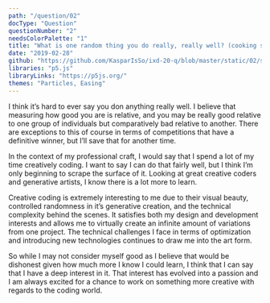 ```yaml
---
path: "/question/02"
docType: "Question"
questionNumber: "2"
needsColorPalette: "1"
title: "What is one random thing you do really, really well? (cooking spaghetti, packing a suitcase, estimating the total of groceries once they’re all in the cart, etc.)"
date: "2019-02-28"
github: "https://github.com/KasparIsSo/ixd-20-q/blob/master/static/02/sketch.js"
libraries: "p5.js"
libraryLinks: "https://p5js.org/"
themes: "Particles, Easing"
---
```


I think it’s hard to ever say you don anything really well. I believe that measuring how good you are is relative, and you may be really good relative to one group of individuals but comparatively bad relative to another. There are exceptions to this of course in terms of competitions that have a definitive winner, but I’ll save that for another time.

In the context of my professional craft, I would say that I spend a lot of my time creatively coding. I want to say I can do that fairly well, but I think I’m only beginning to scrape the surface of it. Looking at great creative coders and generative artists, I know there is a lot more to learn.

Creative coding is extremely interesting to me due to their visual beauty, controlled randomness in it’s generative creation, and the technical complexity behind the scenes. It satisfies both my design and development interests and allows me to virtually create an infinite amount of variations from one project. The technical challenges I face in terms of optimization and introducing new technologies continues to draw me into the art form.

So while I may not consider myself good as I believe that would be dishonest given how much more I know I could learn, I think that I can say that I have a deep interest in it. That interest has evolved into a passion and I am always excited for a chance to work on something more creative with regards to the coding world.
